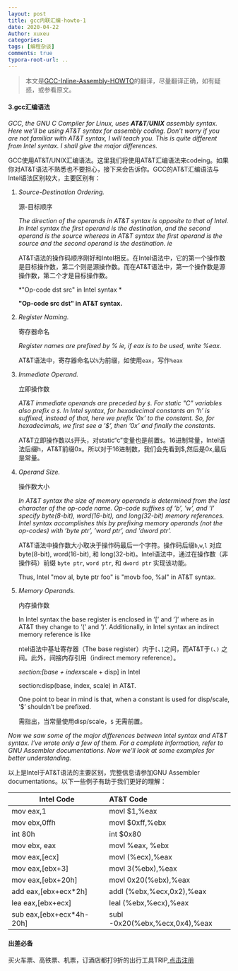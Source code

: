 ```yaml
---
layout: post
title: gcc内联汇编-howto-1
date: 2020-04-22
Author: xuxeu
categories: 
tags: [编程杂谈]
comments: true
typora-root-url: ..
---
```


> 本文是[GCC-Inline-Assembly-HOWTO](http://www.ibiblio.org/gferg/ldp/GCC-Inline-Assembly-HOWTO.html)的翻译，尽量翻译正确，如有疑惑，或参看原文。

#### 3.gcc汇编语法

*GCC, the GNU C Compiler for Linux, uses **AT&T**/**UNIX** assembly syntax. Here we’ll be using AT&T syntax for assembly coding. Don’t worry if you are not familiar with AT&T syntax, I will teach you. This is quite different from Intel syntax. I shall give the major differences.*

GCC使用AT&T/UNIX汇编语法。这里我们将使用AT&T汇编语法来codeing。如果你对AT&T语法不熟悉也不要担心，接下来会告诉你。GCC的AT&T汇编语法与Intel语法区别较大，主要区别有：

1. *Source-Destination Ordering.*

   源-目标顺序

   *The direction of the operands in AT&T syntax is opposite to that of Intel. In Intel syntax the first operand is the destination, and the second operand is the source whereas in AT&T syntax the first operand is the source and the second operand is the destination. ie*

   AT&T语法的操作码顺序刚好和Intel相反。在Intel语法中，它的第一个操作数是目标操作数，第二个则是源操作数。而在AT&T语法中，第一个操作数是源操作数，第二个才是目标操作数。

   *"Op-code dst src" in Intel syntax *

   **"Op-code src dst" in AT&T syntax.**

2. *Register Naming.*

   寄存器命名

   *Register names are prefixed by % ie, if eax is to be used, write %eax.*

   AT&T语法中，寄存器命名以`%`为前缀，如使用`eax`，写作`%eax`

3. *Immediate Operand.*

   立即操作数

   *AT&T immediate operands are preceded by `$`. For static "C" variables also prefix a `$`. In Intel syntax, for hexadecimal constants an ’h’ is suffixed, instead of that, here we prefix ’0x’ to the constant. So, for hexadecimals, we first see a ’$’, then ’0x’ and finally the constants.*

   AT&T立即操作数以`$`开头，对static“c”变量也是前置`$`。16进制常量，Intel语法后缀h，AT&T前缀0x。所以对于16进制数，我们会先看到$,然后是0x,最后是常量。

4. *Operand Size.*

   操作数大小

   *In AT&T syntax the size of memory operands is determined from the last character of the op-code name. Op-code suffixes of ’b’, ’w’, and ’l’ specify byte(8-bit), word(16-bit), and long(32-bit) memory references. Intel syntax accomplishes this by prefixing memory operands (not the op-codes) with ’byte ptr’, ’word ptr’, and ’dword ptr’.*

   AT&T语法中操作数大小取决于操作码最后一个字符。操作码后缀`b`,`w`,`l` 对应 byte(8-bit),  word(16-bit), 和 long(32-bit)。Intel语法中，通过在操作数（非操作码）前缀 `byte ptr`, `word ptr`, 和 `dword ptr` 实现该功能。

   Thus, Intel "mov al, byte ptr foo" is "movb foo, %al" in AT&T syntax.

5. *Memory Operands.*

   内存操作数

   In Intel syntax the base register is enclosed in ’[’ and ’]’ where as in AT&T they change to ’(’ and ’)’. Additionally, in Intel syntax an indirect memory reference is like

   ntel语法中基址寄存器（The base register）内于`[`、`]`之间，而AT&T于`(`、`)` 之间。此外，间接内存引用（indirect memory reference）。

   *section:[base + index*scale + disp] in Intel

   section:disp(base, index, scale) in AT&T.

   One point to bear in mind is that, when a constant is used for disp/scale, ’$’ shouldn’t be prefixed.

   需指出，当常量使用disp/scale，`$` 无需前置。

*Now we saw some of the major differences between Intel syntax and AT&T syntax. I’ve wrote only a few of them. For a complete information, refer to GNU Assembler documentations. Now we’ll look at some examples for better understanding.*

以上是Intel于AT&T语法的主要区别，完整信息请参加GNU Assembler documentations。以下一些例子有助于我们更好的理解：

| Intel Code                   | AT&T Code                         |
| ---------------------------- | :-------------------------------- |
| mov eax,1                    | movl $1,%eax                      |
| mov ebx,0ffh                 | movl $0xff,%ebx                   |
| int 80h                      | int $0x80                         |
| mov ebx, eax                 | movl %eax, %ebx                   |
| mov     eax,[ecx]            | movl    (%ecx),%eax               |
| mov     eax,[ebx+3]          | movl    3(%ebx),%eax              |
| mov     eax,[ebx+20h]        | movl    0x20(%ebx),%eax           |
| add     eax,[ebx+ecx*2h]     | addl    (%ebx,%ecx,0x2),%eax      |
| lea     eax,[ebx+ecx]        | leal    (%ebx,%ecx),%eax          |
| sub     eax,[ebx+ecx*4h-20h] | subl    -0x20(%ebx,%ecx,0x4),%eax |

#### 出差必备

买火车票、高铁票、机票，订酒店都打9折的出行工具TRIP,[点击注册](https://h5.itrip.world/#/register/6tpd1Z)